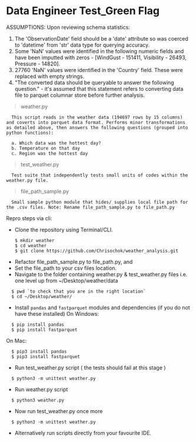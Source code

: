 # Data Engineer Test_Green Flag

ASSUMPTIONS:
Upon reviewing schema statistics:
 1. The 'ObservationDate' field should be a 'date' attribute so was coerced to 'datetime' from 'str' data type for querying accuracy.
 2. Some 'NaN' values were identified in the following numeric fields and have been imputted with zeros - [WindGust - 151411, Visibility - 26493, Pressure - 14820].
 3. 27760 'NaN' values were identified in the 'Country' field. These were replaced with empty strings.
 4. "The converted data should be queryable to answer the following question." - it's assumed that this statement refers to converting data file to parquet columnar store before further analysis.


> weather.py
```
  This script reads in the weather data (194697 rows by 15 columns) and coverts into parquet data format. Performs minor transformations as detailed above, then answers the following questions (grouped into python functions):

  a. Which data was the hottest day?
  b. Temperature on that day
  c. Region was the hottest day
```
> test_weather.py
```
  Test suite that independently tests small units of codes within the weather.py file.
```
> file_path_sample.py
```
  Small sample python module that hides/ supplies local file path for the .csv files. Note: Rename file_path_sample.py to file_path.py
```

Repro steps via cli:

* Clone the repository using Terminal/CLI.
  ```
  $ mkdir weather
  $ cd weather
  $ git clone https://github.com/Chrisochok/weather_analysis.git
  ```
* Refactor file_path_sample.py to file_path.py, and
* Set the file_path to your csv files location.
* Navigate to the folder containing weather.py & test_weather.py files i.e. one level up from ~/Desktop/weather/data
```
  $ pwd `to check that you are in the right location`
  $ cd ~/Desktop/weather/
```
* Install `pandas` and `fastparquet` modules and dependencies (if you do not have these installed)
  On Windows:
```
  $ pip install pandas
  $ pip install fastparquet
```
  On Mac:
```
  $ pip3 install pandas
  $ pip3 install fastparquet
```
* Run test_weather.py script ( the tests should fail at this stage )
```
  $ python3 -m unittest weather.py
```
* Run weather.py script
```
  $ python3 weather.py
```
* Now run test_weather.py once more
```
  $ python3 -m unittest weather.py
```
* Alternatively run scripts directly from your favourite IDE.